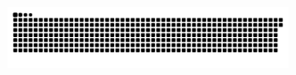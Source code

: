 <picture>
  <source media="(prefers-color-scheme: dark)" srcset="https://raw.githubusercontent.com/lfeliiipe/lfeliiipe/output/github-contribution-grid-snake-dark.svg" />
  <source media="(prefers-color-scheme: light)" srcset="https://raw.githubusercontent.com/lfeliiipe/lfeliiipe/output/github-contribution-grid-snake.svg" />
  <img alt="github-snake" src="https://raw.githubusercontent.com/lfeliiipe/lfeliiipe/output/github-contribution-grid-snake.svg" />
</picture>
